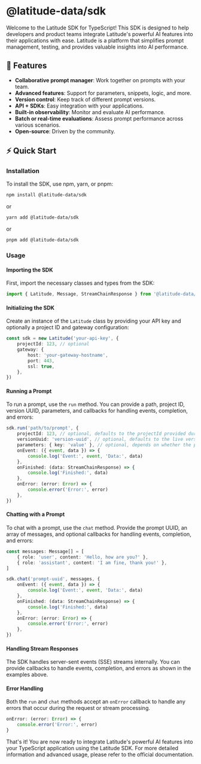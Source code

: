 # @latitude-data/sdk

Welcome to the Latitude SDK for TypeScript! This SDK is designed to help developers and product teams integrate Latitude's powerful AI features into their applications with ease. Latitude is a platform that simplifies prompt management, testing, and provides valuable insights into AI performance.

## 🌟 Features

-   **Collaborative prompt manager**: Work together on prompts with your team.
-   **Advanced features**: Support for parameters, snippets, logic, and more.
-   **Version control**: Keep track of different prompt versions.
-   **API + SDKs**: Easy integration with your applications.
-   **Built-in observability**: Monitor and evaluate AI performance.
-   **Batch or real-time evaluations**: Assess prompt performance across various scenarios.
-   **Open-source**: Driven by the community.

## ⚡ Quick Start

### Installation

To install the SDK, use npm, yarn, or pnpm:

```bash
npm install @latitude-data/sdk
```

or

```bash
yarn add @latitude-data/sdk
```

or

```bash
pnpm add @latitude-data/sdk
```

### Usage

#### Importing the SDK

First, import the necessary classes and types from the SDK:

```typescript
import { Latitude, Message, StreamChainResponse } from '@latitude-data/sdk'
```

#### Initializing the SDK

Create an instance of the `Latitude` class by providing your API key and optionally a project ID and gateway configuration:

```typescript
const sdk = new Latitude('your-api-key', {
    projectId: 123, // optional
    gateway: {
        host: 'your-gateway-hostname',
        port: 443,
        ssl: true,
    },
})
```

#### Running a Prompt

To run a prompt, use the `run` method. You can provide a path, project ID, version UUID, parameters, and callbacks for handling events, completion, and errors:

```typescript
sdk.run('path/to/prompt', {
    projectId: 123, // optional, defaults to the projectId provided during initialization
    versionUuid: 'version-uuid', // optional, defaults to the live version
    parameters: { key: 'value' }, // optional, depends on whether the prompt expects parameters
    onEvent: ({ event, data }) => {
        console.log('Event:', event, 'Data:', data)
    },
    onFinished: (data: StreamChainResponse) => {
        console.log('Finished:', data)
    },
    onError: (error: Error) => {
        console.error('Error:', error)
    },
})
```

#### Chatting with a Prompt

To chat with a prompt, use the `chat` method. Provide the prompt UUID, an array of messages, and optional callbacks for handling events, completion, and errors:

```typescript
const messages: Message[] = [
    { role: 'user', content: 'Hello, how are you?' },
    { role: 'assistant', content: 'I am fine, thank you!' },
]

sdk.chat('prompt-uuid', messages, {
    onEvent: ({ event, data }) => {
        console.log('Event:', event, 'Data:', data)
    },
    onFinished: (data: StreamChainResponse) => {
        console.log('Finished:', data)
    },
    onError: (error: Error) => {
        console.error('Error:', error)
    },
})
```

#### Handling Stream Responses

The SDK handles server-sent events (SSE) streams internally. You can provide callbacks to handle events, completion, and errors as shown in the examples above.

#### Error Handling

Both the `run` and `chat` methods accept an `onError` callback to handle any errors that occur during the request or stream processing.

```typescript
onError: (error: Error) => {
    console.error('Error:', error)
}
```

That's it! You are now ready to integrate Latitude's powerful AI features into your TypeScript application using the Latitude SDK. For more detailed information and advanced usage, please refer to the official documentation.

